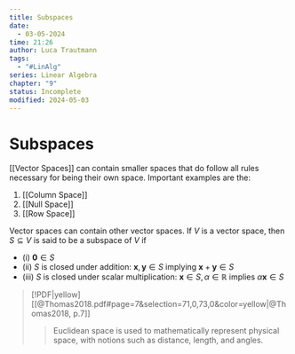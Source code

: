```yaml
---
title: Subspaces
date:
  - 03-05-2024
time: 21:26
author: Luca Trautmann
tags:
  - "#LinAlg"
series: Linear Algebra
chapter: "9"
status: Incomplete
modified: 2024-05-03
---
```

# Subspaces
[[Vector Spaces]] can contain smaller spaces that do follow all rules necessary for being their own space. Important examples are the: 

1) [[Column Space]]
2) [[Null Space]]
3) [[Row Space]] 

Vector spaces can contain other vector spaces. If $V$ is a vector space, then $S \subseteq V$ is said to be a subspace of $V$ if

- (i) $\mathbf{0} \in S$
- (ii) $S$ is closed under addition: $\mathbf{x}, \mathbf{y} \in S$ implying $\mathbf{x}+\mathbf{y} \in S$
- (iii) $S$ is closed under scalar multiplication: $\mathbf{x} \in S, \alpha \in \mathbb{R}$ implies $\alpha \mathbf{x} \in S$

> [!PDF|yellow] [[@Thomas2018.pdf#page=7&selection=71,0,73,0&color=yellow|@Thomas2018, p.7]]
> > Euclidean space is used to mathematically represent physical space, with notions such as distance, length, and angles.